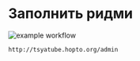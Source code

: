 # Заполнить ридми
![example workflow](https://github.com/TsekovDavid/yamdb_final/actions/workflows/yamdb_workflow.yml/badge.svg)
```
http://tsyatube.hopto.org/admin
```